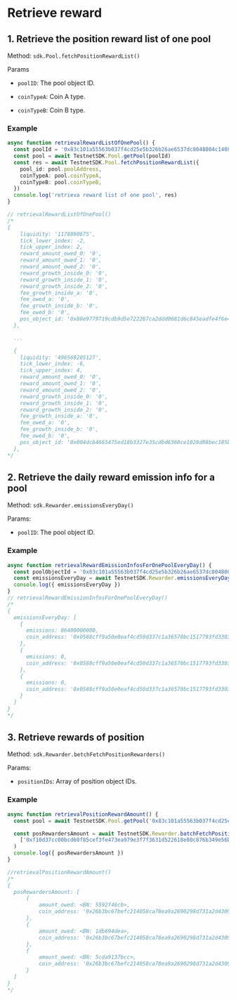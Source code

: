 # Retrieve reward

## 1. Retrieve the position reward list of one pool

Method: `sdk.Pool.fetchPositionRewardList()`

Params

- `poolID`: The pool object ID.

- `coinTypeA`: Coin A type.

- `coinTypeB`: Coin B type.

### Example

```typescript
async function retrievalRewardListOfOnePool() {
  const poolId = '0x83c101a55563b037f4cd25e5b326b26ae6537dc8048004c1408079f7578dd160'
  const pool = await TestnetSDK.Pool.getPool(poolId)
  const res = await TestnetSDK.Pool.fetchPositionRewardList({
    pool_id: pool.poolAddress,
    coinTypeA: pool.coinTypeA,
    coinTypeB: pool.coinTypeB,
  })
  console.log('retrieva reward list of one pool', res)
}

// retrievalRewardListOfOnePool()
/*
{
    liquidity: '1178890675',
    tick_lower_index: -2,
    tick_upper_index: 2,
    reward_amount_owed_0: '0',
    reward_amount_owed_1: '0',
    reward_amount_owed_2: '0',
    reward_growth_inside_0: '0',
    reward_growth_inside_1: '0',
    reward_growth_inside_2: '0',
    fee_growth_inside_a: '0',
    fee_owed_a: '0',
    fee_growth_inside_b: '0',
    fee_owed_b: '0',
    pos_object_id: '0x88e9779719cdb9d5e722267ca2ddd0681d6c845eadfe4f6e46f9e456b26ad15e'
  },

  ...

  {
    liquidity: '496569205127',
    tick_lower_index: -6,
    tick_upper_index: 4,
    reward_amount_owed_0: '0',
    reward_amount_owed_1: '0',
    reward_amount_owed_2: '0',
    reward_growth_inside_0: '0',
    reward_growth_inside_1: '0',
    reward_growth_inside_2: '0',
    fee_growth_inside_a: '0',
    fee_owed_a: '0',
    fee_growth_inside_b: '0',
    fee_owed_b: '0',
    pos_object_id: '0x004dcb4665475ed18b3327e35cdbd6360ce1028d08bec185bafdbfb57d2ef085'
  },
*/
```

## 2. Retrieve the daily reward emission info for a pool

Method: `sdk.Rewarder.emissionsEveryDay()`

Params:

- `poolID`: The pool object ID.

### Example

```typescript
async function retrievalRewardEmissionInfosForOnePoolEveryDay() {
  const poolObjectId = '0x83c101a55563b037f4cd25e5b326b26ae6537dc8048004c1408079f7578dd160'
  const emissionsEveryDay = await TestnetSDK.Rewarder.emissionsEveryDay(poolObjectId)
  console.log({ emissionsEveryDay })
}
// retrievalRewardEmissionInfosForOnePoolEveryDay()
/*
{
  emissionsEveryDay: [
    {
      emissions: 86400000000,
      coin_address: '0x0588cff9a50e0eaf4cd50d337c1a36570bc1517793fd3303e1513e8ad4d2aa96::usdc::USDC'
    },
    {
      emissions: 0,
      coin_address: '0x0588cff9a50e0eaf4cd50d337c1a36570bc1517793fd3303e1513e8ad4d2aa96::usdt::USDT'
    },
    {
      emissions: 0,
      coin_address: '0x0588cff9a50e0eaf4cd50d337c1a36570bc1517793fd3303e1513e8ad4d2aa96::cetus::CETUS'
    }
  ]
}
*/
```

## 3. Retrieve rewards of position

Method: `sdk.Rewarder.betchFetchPositionRewarders()`

Params:

- `positionIDs`: Array of position object IDs.

### Example

```typescript
async function retrievalPositionRewardAmount() {
  const pool = await TestnetSDK.Pool.getPool('0x83c101a55563b037f4cd25e5b326b26ae6537dc8048004c1408079f7578dd160')

  const posRewardersAmount = await TestnetSDK.Rewarder.batchFetchPositionRewarders(
    ['0xf10d37cc00bcd60f85cef3fe473ea979e3f7f3631d522618e80c876b349e56bc']
  )
  console.log({ posRewardersAmount })
}

//retrievalPositionRewardAmount()
/*
{
  posRewardersAmount: [
      {
          amount_owed: <BN: 5592f46cb>,
          coin_address: '0x26b3bc67befc214058ca78ea9a2690298d731a2d4309485ec3d40198063c4abc::usdc::USDC'
      },
      {
          amount_owed: <BN: 1db694dea>,
          coin_address: '0x26b3bc67befc214058ca78ea9a2690298d731a2d4309485ec3d40198063c4abc::usdt::USDT'
      },
      {
          amount_owed: <BN: 5cda9137bcc>,
          coin_address: '0x26b3bc67befc214058ca78ea9a2690298d731a2d4309485ec3d40198063c4abc::cetus::CETUS'
      }
  ]
}
*/
```
